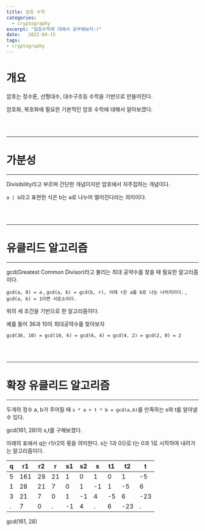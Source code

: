 ```yaml
---
title: 암호 수학
categories: 
  - cryptography
excerpt: "암호수학에 대해서 공부해보자:)"
date:   2022-04-15
tags:
- cryptography
---
```


# 개요

암호는 정수론, 선형대수, 대수구조등 수학을 기반으로 만들어진다.

암호화, 복호화에 필요한 기본적인 암호 수학에 대해서 알아보겠다.

<br />
<br />

---

# 가분성

---

Divisibility라고 부르며 간단한 개념이지만 암호에서 자주접하는 개념이다.

`a | b`라고 표현한 식은 b는 a로 나누어 떨어진다라는 의미이다.

<br />
<br />

---

# 유클리드 알고리즘

---

gcd(Greatest Common Divisor)라고 불리는 최대 공약수를 찾을 때 필요한 알고리즘이다.

`gcd(a, 0) = a` , `gcd(a, b) = gcd(b, r), 이때 r은 a를 b로 나눈 나머지이다.` , ` gcd(a, b) = 1이면 서로소이다.`

위의 세 조건을 기반으로 한 알고리즘이다.

예를 들어 36과 10의 최대공약수를 찾아보자

`gcd(36, 10) = gcd(10, 6) = gcd(6, 4) = gcd(4, 2) = gcd(2, 0) = 2`

<br />
<br />

---

# 확장 유클리드 알고리즘

---

두개의 정수 a, b가 주어질 때 `s * a + t * b = gcd(a,b)`를 만족하는 s와 t를 알아낼 수 있다.

gcd(161, 28)의 s,t를 구해보겠다.

아래의 표에서 q는 r1/r2의 몫을 의미한다. s는 1과 0으로 t는 0과 1로 시작하여 내려가는 알고리즘이다.

| q | r1 | r2 | r | s1 | s2 | s | t1 | t2 | t |
| --- | --- | --- | --- | --- | --- | --- | --- | --- | --- |
| 5 | 161 | 28 | 21 | 1 | 0 | 1 | 0 | 1 | -5 |
| 1 | 28 | 21 | 7 | 0 | 1 | -1 | 1 | -5 | 6 |
| 3 | 21 | 7 | 0 | 1 | -1 | 4 | -5 | 6 | -23 |
| . | 7 | 0 | . | -1 | 4 | . | 6 | -23 | . |

gcd(161, 28)
